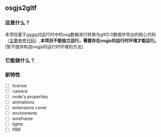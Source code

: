 ## osgjs2gltf

### 这是什么？
本项目基于[osgjs](https://github.com/cedricpinson/osgjs)对运行时中的osg数据进行转换为gltf2.0数据并导出的核心代码（[主要参考代码](https://github.com/cedricpinson/osgjs/blob/d3c9a4bebeebfb891eb2d708cd0828c126aeec18/sources/osgPlugins/ReaderWriterGLTF.js)）,**本项目不能独立运行，需要存在osgjs的运行时环境才能运行。**[暂不提供构造osgjs的运行时环境的方法]

### 它能做什么？



### 新特性
- [ ] license
- [ ] camera
- [ ] node's properties
- [ ] animations
- [ ] extensions cover
- [ ] enviroments
- [ ] wireframe
- [ ] lights
- [ ] PBR